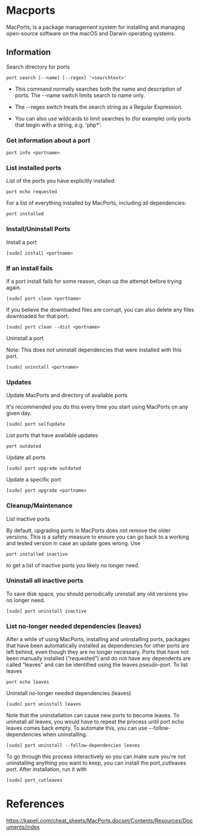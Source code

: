 # Macports

MacPorts, is a package management system for installing and managing open-source software on the macOS and Darwin operating systems.

## Information
Search directory for ports
```
port search [--name] [--regex] '<searchtext>'
```
- This command normally searches both the name and description of ports. The --name switch limits search to name only.

- The --regex switch treats the search string as a Regular Expression.

- You can also use wildcards to limit searches to (for example) only ports that begin with a string, e.g. 'php*'.

### Get information about a port
```
port info <portname>

```

### List installed ports

List of the ports you have explicitly installed:
```
port echo requested
```

For a list of everything installed by MacPorts, including all dependencies:
```
port installed
```

### Install/Uninstall Ports
Install a port
```
[sudo] install <portname>
```

### If an install fails

If a port install fails for some reason, clean up the attempt before trying again.
```
[sudo] port clean <portname>
```

If you believe the downloaded files are corrupt, you can also delete any files downloaded for that port:
```
[sudo] port clean --dist <portname>
```
Uninstall a port

Note: This does not uninstall dependencies that were installed with this port.
```
[sudo] uninstall <portname>
```

### Updates
Update MacPorts and directory of available ports

It's recommended you do this every time you start using MacPorts on any given day.
```
[sudo] port selfupdate
```

List ports that have available updates
```
port outdated
```
Update all ports
```
[sudo] port upgrade outdated
```
Update a specific port
```
[sudo] port upgrade <portname>
```
### Cleanup/Maintenance
List inactive ports

By default, upgrading ports in MacPorts does not remove the older versions. This is a safety measure to ensure you can go back to a working and tested version in case an update goes wrong. Use
```
port installed inactive
```
to get a list of inactive ports you likely no longer need.

### Uninstall all inactive ports

To save disk space, you should periodically uninstall any old versions you no longer need.
```
[sudo] port uninstall inactive
```

### List no-longer needed dependencies (leaves)

After a while of using MacPorts, installing and uninstalling ports, packages that have been automatically installed as dependencies for other ports are left behind, even though they are no longer necessary. Ports that have not been manually installed (“requested”) and do not have any dependents are called “leaves” and can be identified using the leaves pseudo-port. To list leaves
```
port echo leaves
```
Uninstall no-longer needed dependencies (leaves)
```
[sudo] port uninstall leaves
```
Note that the uninstallation can cause new ports to become leaves. To uninstall all leaves, you would have to repeat the process until port echo leaves comes back empty. To automate this, you can use --follow-dependencies when uninstalling.
```
[sudo] port uninstall --follow-dependencies leaves
```
To go through this process interactively so you can make sure you're not uninstalling anything you want to keep, you can install the port_cutleaves port. After installation, run it with
```
[sudo] port_cutleaves
```

# References
https://kapeli.com/cheat_sheets/MacPorts.docset/Contents/Resources/Documents/index
